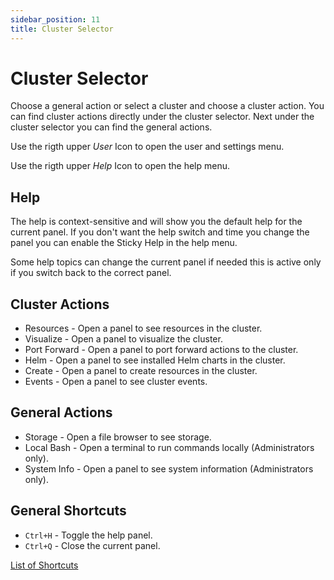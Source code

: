 ```yaml
---
sidebar_position: 11
title: Cluster Selector
---
```

# Cluster Selector

Choose a general action or select a cluster and choose a cluster action. You can find
cluster actions directly under the cluster selector. Next under the cluster selector you can
find the general actions.

Use the rigth upper *User* Icon to open the user and settings menu.

Use the rigth upper *Help* Icon to open the help menu.

## Help

The help is context-sensitive and will show you the default help for the current panel. If you don't want the
help switch and time you change the panel you can enable the Sticky Help in the help menu.

Some help topics can change the current panel if needed this is active only if you switch back to the correct panel.

## Cluster Actions

- Resources - Open a panel to see resources in the cluster.
- Visualize - Open a panel to visualize the cluster.
- Port Forward - Open a panel to port forward actions to the cluster.
- Helm - Open a panel to see installed Helm charts in the cluster.
- Create - Open a panel to create resources in the cluster.
- Events - Open a panel to see cluster events.

## General Actions

- Storage - Open a file browser to see storage.
- Local Bash - Open a terminal to run commands locally (Administrators only).
- System Info - Open a panel to see system information (Administrators only).

## General Shortcuts

- `Ctrl+H` - Toggle the help panel.
- `Ctrl+Q` - Close the current panel.

[List of Shortcuts](shortcuts.md)
